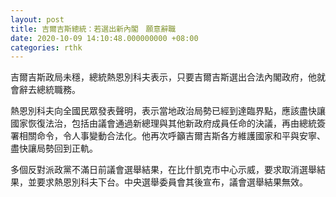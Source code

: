 ```yaml
---
layout: post
title: 吉爾吉斯總統：若選出新內閣　願意辭職
date: 2020-10-09 14:10:48.000000000 +08:00
categories: rthk
---
```


吉爾吉斯政局未穩，總統熱恩別科夫表示，只要吉爾吉斯選出合法內閣政府，他就會辭去總統職務。

熱恩別科夫向全國民眾發表聲明，表示當地政治局勢已經到達臨界點，應該盡快讓國家恢復法治，包括由議會通過新總理與其他新政府成員任命的決議，再由總統簽署相關命令，令人事變動合法化。他再次呼籲吉爾吉斯各方維護國家和平與安寧、盡快讓局勢回到正軌。

多個反對派政黨不滿日前議會選舉結果，在比什凱克市中心示威，要求取消選舉結果，並要求熱恩別科夫下台。中央選舉委員會其後宣布，議會選舉結果無效。
